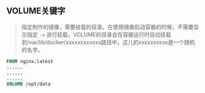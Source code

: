 ## VOLUME关键字

> 指定制作的镜像，需要挂载的目录。在使用镜像启动容器的时候，不需要显示指定 `-v` 进行挂载，VOLUME的目录会在容器运行时自动挂载到/var/lib/docker/xxxxxxxxxxxx路径中，这儿的xxxxxxxxxx是一个随机的名字。



```dockerfile
FROM nginx:latest
......
......
......
VOLUME /opt/data
```

